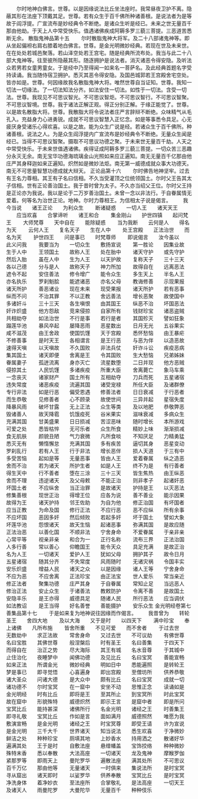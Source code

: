 <!-- { "loadSidebar": true } -->
　　尔时地神白佛言。世尊。以是因缘说法比丘坐法座时。我常昼夜卫护不离。隐蔽其形在法座下顶戴其足。世尊。若有众生于百千佛所种诸善根。是说法者为是等故于阎浮提。广宣流布是妙经典令不断绝。是诸众生听是经已。未来之世无量百千那由他劫。于天上人中常受快乐。值遇诸佛疾成阿耨多罗三藐三菩提。三恶道苦悉断无余。
散脂鬼神品第十五
　　尔时散脂鬼神大将军。及二十八部诸鬼神等。即从坐起偏袒右肩右膝着地白佛言。世尊。是金光明微妙经典。若现在世及未来世。在在处处若城邑聚落。若山泽空处若王宫宅。随是经典所流布处。我当与此二十八部大鬼神等。往至彼所隐蔽其形。随逐拥护是说法者。消灭诸恶令得安隐。及听法众若男若女童男童女。于是经中乃至得闻一如来名一菩萨名。及此经典首题名字受持读诵。我当随侍宿卫拥护。悉灭其恶令得安隐。及国邑城郭若王宫殿舍宅空处。皆亦如是。世尊。何因缘故我名散脂鬼神大将。唯然世尊自当证知。世尊。我知一切法一切缘法。了一切法知法分齐。如法安住一切法。如性于一切法。含受一切法。世尊。我现见不可思议智光。不可思议智炬。不可思议智行。不可思议智聚。不可思议智境。世尊。我于诸法正解正观。得正分别正解。于缘正能觉了。世尊。以是故名散脂大将。世尊。我散脂大将令说法者庄严言辞辩不断绝。众味精气从毛孔入。充益身力心进勇锐。成就不可思议智慧入正忆念。如是等事悉令具足。心无疲厌身受诸乐心得欢喜。以是之故。能为众生广说是经。若诸众生于百千佛所。种诸善根。说法之人。为是众生阎浮提内广宣流布是妙经典令不断绝。无量众生闻是经已。当得不可思议智聚。摄取不可思议功德之聚。于未来世无量百千劫。人天之中常受快乐。于未来世值遇诸佛。疾得证成阿耨多罗三藐三菩提。一切众苦三恶趣分永灭无余。南无宝华功德海琉璃金山光照如来应正遍知。南无无量百千亿那由他庄严其身释迦如来正遍知。炽然如是微妙法炬。南无第一威德成就众事大功德天。南无不可思量智慧功德成就大辩天。
正论品第十六
　　尔时佛告地神坚牢。过去有王名力尊相。其王有子名曰信相。不久当受灌顶之位统领国土。尔时父王告其太子信相。世有正论善治国土。我于昔时曾为太子。不久亦当绍父王位。尔时父王持是正论亦为我说。我以是论于二万岁善治国土。未曾一念以非法行。于自眷属情无爱着。何等名为治世正论。地神。尔时力尊相王。为信相太子说是偈言。
　　我今当说　　诸王正论　　为利众生
　　断诸疑惑　　一切人王　　诸天天王
　　应当欢喜　　合掌谛听　　诸王和合
　　集金刚山　　护世四镇　　起问梵王
　　大师梵尊　　天中自在　　能除疑惑
　　当为我断　　云何是人　　得名为天
　　云何人王　　复名天子　　生在人中
　　处王宫殿　　正法治世　　而名为天
　　护世四王　　问是事已　　时梵尊师
　　即说偈言　　汝今虽以　　此义问我
　　我要当为　　一切众生　　敷扬宣说
　　第一胜论　　因集业故　　生于人中
　　王领国土　　故称人王　　处在胎中
　　诸天守护　　或先守护　　然后入胎
　　虽在人中　　生为人王　　以天护故
　　复称天子　　三十三天　　各以己德
　　分与是人　　故称天子　　神力所加
　　故得自在　　远离恶法　　遮令不起
　　安住善法　　修令增广　　能令众生
　　多生天上　　半名人王　　亦名执乐
　　罗刹魁脍　　能遮诸恶　　亦名父母
　　教诲修善　　示现果报　　诸天所护
　　善恶诸业　　现在未来　　现受果报
　　诸天所护　　若有恶事　　纵而不问
　　不治其罪　　不以正教　　舍远善法
　　增长恶聚　　故使国中　　多诸奸斗
　　三十三天　　各生嗔恨　　由其国王
　　纵恶不治　　坏国恶法　　奸诈炽盛
　　他方怨敌　　竞来侵掠　　自家所有
　　钱财珍宝　　诸恶盗贼　　共相劫夺
　　如法治世　　不行是事　　若行是者
　　其国殄灭　　譬如狂象　　蹋莲华池
　　暴风卒起　　屡降恶雨　　恶星数出
　　日月无光　　五谷果实　　咸不滋茂
　　由王舍政　　使国饥馑　　天于宫殿
　　悉怀愁恼　　由王暴疟　　不修善事
　　是时天王　　各相谓言　　是王行恶
　　与恶为伴　　以造恶故　　速得天嗔
　　以天嗔故　　不久国败　　非法兵仗
　　奸诈斗讼　　疾疫恶病　　集其国土
　　诸天即便　　舍离是王　　令其国败
　　生大愁恼　　兄弟姊妹　　眷属妻子
　　孤迸流离　　身亦灭亡　　流星数堕
　　二日并现　　他方恶贼　　侵掠其土
　　人民饥馑　　多诸疾疫　　所重大臣
　　舍离薨亡　　象马车乘　　一念丧灭
　　诸家财产　　国土所有　　互相劫夺
　　刀兵而死　　五星诸宿　　违失常度
　　诸恶疾疫　　流遍其国　　诸受宠禄
　　所任大臣　　及诸群僚　　专行非法
　　如是行恶　　偏受恩遇　　修善法者
　　日日衰减　　于行恶者　　而生恭敬
　　见修善者　　心不顾录　　故使世间
　　三异并起　　星宿失度　　降暴风雨
　　破坏甘露　　无上正法　　众生等类
　　及以地肥　　恭敬弊恶　　毁诸善人
　　故天降雹　　饥饿疫死　　谷米果实
　　滋味衰减　　多病众生　　充满其国
　　甘美盛果　　日日损减　　苦涩恶味
　　随时增长　　本所游戏　　可爱之处
　　悉皆枯悴　　无可乐者　　众生所食
　　精妙上味　　渐渐损减　　食无肌肤
　　颜貌丑陋　　气力衰微　　凡所食啖
　　不知厌足　　力精勇猛　　悉灭无有
　　懒惰懈怠　　充满其国　　多有疾苦
　　逼切其身　　恶星变动　　罗刹乱行
　　若有人王　　行于非法　　增长恶伴
　　损人天道　　于三有中　　多受苦恼
　　起如是等　　无量恶事　　皆由人王
　　爱着眷属　　纵之造恶　　舍而不治
　　若为诸天　　所护生者　　如是人王
　　终不为是　　有行善者　　得生天中
　　行不善者　　堕在三涂　　三十三天
　　皆生焦热　　由王纵恶　　舍而不理
　　违逆诸天　　及父母敕　　不能正治
　　则非孝子　　起诸奸恶　　坏国土者
　　不应纵舍　　当正治罪　　是故诸天
　　护持是王　　以灭恶法　　修集善根
　　现世正治　　得增王位　　应各为说
　　善不善业　　能示因果　　故得为王
　　诸天护持　　邻王佐助　　为自为他
　　修正治国　　有坏国者　　应当正教
　　为命及国　　修行正法　　不应行恶
　　恶不应纵　　所有余事　　不应坏国
　　恶因多奸　　然后倾败　　若起多奸
　　坏于国土　　譬如大象　　坏莲华池
　　怨恨诸天　　故天生恼　　起诸恶事
　　弥满其国　　是故应随　　正法治恶
　　以善化国　　不顺非法　　宁舍身命
　　不爱眷属　　于亲非亲　　心常平等
　　视亲非亲　　和合为一　　正行名称
　　流布三界　　正法治国　　人多行善
　　常以善心　　仰瞻国王　　能令天众
　　具足充满　　是故正治　　名为人王
　　一切诸天　　爱护人王　　犹如父母
　　拥护其子　　故令日月　　五星诸宿
　　随其分齐　　不失常度　　风雨随时
　　无诸灾祸　　令国丰实　　安乐炽盛
　　增益人民　　诸天之众　　以是因缘
　　诸人王等　　宁舍身命　　不应为恶
　　不应舍离　　正法珍宝　　由正法宝
　　世人爱乐　　常当亲近　　修正法者
　　聚集功德　　庄严其身　　于自眷属
　　常知止足　　当远恶人　　修治正法
　　安止众生　　于诸善法　　教敕防护
　　令离不善　　是故国土　　安隐丰乐
　　是王亦得　　威德具足　　随诸人民
　　所行恶法　　应当调伏　　如法教诏
　　是王当得　　好名善誉　　善能摄护
　　安乐众生
金光明经卷第七
善集品第十七
　　于是如来复为地神说往因缘而作偈言。
　　我昔曾为　　转轮圣王　　舍四大地
　　及以大海　　又于是时　　以四天下
　　满中珍宝　　奉上诸佛　　凡所布施
　　皆舍所重　　不见可爱　　而不舍者
　　于过去世　　无数劫中　　求正法故
　　常舍身命　　又过去世　　不可议劫
　　有佛世尊　　名曰宝胜　　其佛世尊
　　般涅槃后　　时有圣王　　名曰善集
　　于四天下　　而得自在　　治正之势
　　尽大海际　　其王有城　　名水音尊
　　于其城中　　止住治化　　夜睡梦中
　　闻佛功德　　及见比丘　　名曰宝冥
　　善能宣畅　　如来正法　　所谓金光
　　微妙经典　　明如日中　　悉能遍照
　　是转轮王　　梦是事已　　即寻觉悟
　　心喜遍身　　即出宫殿　　至僧坊所
　　供养恭敬　　诸大圣众　　问诸大德
　　是大众中　　颇有比丘　　名曰宝冥
　　成就一切　　诸功德不　　尔时宝冥
　　在一窟中　　安坐不动　　思惟正念
　　读诵如是　　金光明经　　时有比丘
　　即将是王　　至其所止　　到宝冥所
　　时此宝冥　　故在窟中　　形貌殊特
　　威德炽然　　即示王言　　是窟中者
　　即是所问　　宝冥比丘　　能持甚深
　　诸佛所行　　名金光明　　诸经之王
　　时善集王　　即寻礼敬　　宝冥比丘
　　作如是言　　面如满月　　威德照然
　　唯愿为我　　敷演宣畅　　是金光明
　　诸经之王　　时宝冥尊　　即受王请
　　许为宣说　　是金光明　　三千大千
　　世界诸天　　知当说法　　悉生欢喜
　　于净微妙　　鲜洁之处　　种种珍宝
　　厕填其地　　上妙香水　　持用洒之
　　散诸好华　　遍满其处　　王于是时
　　自敷法座　　悬缯幡盖　　宝饰挍络
　　种种微妙　　殊特末香　　悉以奉散
　　大法高座　　一切诸天　　龙及鬼神
　　摩睺罗伽　　紧那罗等　　即雨天上
　　曼陀罗华　　遍散法座　　满其处所
　　不可思议　　百千万亿　　那由他等
　　无量诸天　　一时俱来　　集说法所
　　是时宝冥　　寻从窟出　　诸天即时
　　以娑罗华　　供养奉散　　宝冥比丘
　　是时宝冥　　净洗身体　　着净妙衣
　　至法座所　　合掌敬礼　　是法高座
　　一切天王　　及诸天人　　雨曼陀罗
　　大曼陀华　　无量百千　　种种伎乐
